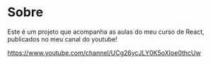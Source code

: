 # Sobre

Este é um projeto que acompanha as aulas do meu curso de React, publicados no meu canal do youtube!

https://www.youtube.com/channel/UCg26ycJLY0K5oXIoe0thcUw